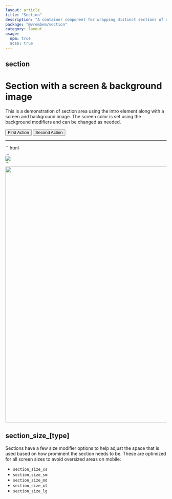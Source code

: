 ```yaml
---
layout: article
title: "Section"
description: "A container component for wrapping distinct sections of a page."
package: "@vrembem/section"
category: layout
usage:
  npm: true
  scss: true
---
```


## section

<div class="section section_size_xl">
<div class="section__container">
<div class="max-width-xs margin-x-auto text-align-center color-white gap-y">
  <h1 class="h1">Section with a screen &amp; background image</h1>
  <p class="font-size-lg">This is a demonstration of section area using the intro element along with a screen and background image. The screen color is set using the background modifiers and can be changed as needed.</p>
  <div class="level flex-justify-center">
    <button class="button button_color_primary">First Action</button>
    <button class="button button_color_secondary">Second Action</button>
  </div>
</div>
<hr class="sep border-color-invert margin-y-xl" />
<div markdown="1">
```html
<div class="section section_size_xl">
  <div class="section__container">
    ...
  </div>
  <img class="section__background" src="..." />
  <div class="section__screen"></div>
</div>
```
</div>
</div>
<img src="https://picsum.photos/1200/800/?random" class="section__background" width="1200" height="800" />
<div class="section__screen"></div>
</div>

## section_size_[type]

Sections have a few size modifier options to help adjust the space that is used based on how prominent the section needs to be. These are optimized for all screen sizes to avoid oversized areas on mobile:

* `section_size_xs`
* `section_size_sm`
* `section_size_md`
* `section_size_xl`
* `section_size_lg`

